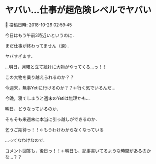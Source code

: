 # ヤバい…仕事が超危険レベルでヤバい

📅 投稿日時: 2018-10-26 02:59:45

今日はもう午前3時近いというのに．


まだ仕事が終わってません（涙）．


ヤバすぎます．





…明日，月曜と立て続けに大物がやってくる…っ！！


この大物を乗り越えられるのか？？


今週末，無事Yetiに行けるのか？？←行く気でいるんだ…


今晩，寝てしまうと週末のYetiは無理かも…





明日，どうなっているのか．


そもそも来週末に本当に引っ越しができるのか．


乞うご期待っ！！←もうわけわからなくなっている





…ってなわけなので．


コメント回答も，後日っ！！←明日も，記事書いてるような時間があるのかな…？？
